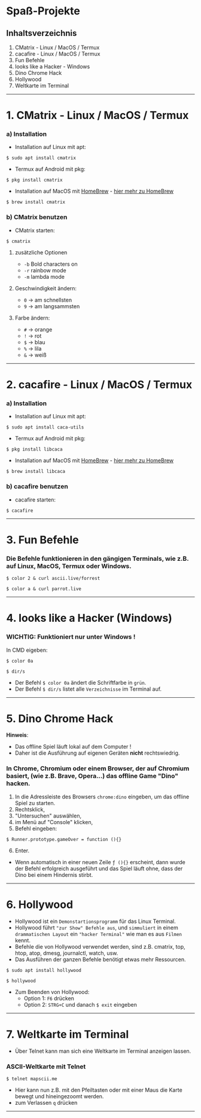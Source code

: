 # Spaß-Projekte


## Inhaltsverzeichnis
1. CMatrix - Linux / MacOS / Termux
2. cacafire - Linux / MacOS / Termux
3. Fun Befehle
4. looks like a Hacker - Windows
5. Dino Chrome Hack
6. Hollywood
7. Weltkarte im Terminal


--------------------------------------------------------------


# 1. CMatrix - Linux / MacOS / Termux

### a) Installation

- Installation auf Linux mit apt:
```
$ sudo apt install cmatrix
```

- Termux auf Android mit pkg:
```
$ pkg install cmatrix
```

- Installation auf MacOS mit [HomeBrew](https://brew.sh/) - [hier mehr zu HomeBrew](https://github.com/replay45/Windows-Apple-und-Android/tree/main/Apple)
```
$ brew install cmatrix
```


### b) CMatrix benutzen

- CMatrix starten:
```
$ cmatrix
```

1. zusätzliche Optionen
   - `-b` Bold characters on
   - `-r` rainbow mode
   - `-m` lambda mode


2. Geschwindigkeit ändern:
   - `0` -> am schnellsten
   - `9` -> am langsammsten


3. Farbe ändern:
   - `#` -> orange
   - `!` -> rot
   - `$` -> blau
   - `%` -> lila
   - `&` -> weiß


---------------------------------------------------------------------------


# 2. cacafire - Linux / MacOS / Termux

### a) Installation

- Installation auf Linux mit apt:
```
$ sudo apt install caca-utils
```

- Termux auf Android mit pkg:
```
$ pkg install libcaca
```

- Installation auf MacOS mit [HomeBrew](https://brew.sh/) - [hier mehr zu HomeBrew](https://github.com/replay45/Windows-Apple-und-Android/tree/main/Apple)
```
$ brew install libcaca
```



### b) cacafire benutzen

- cacafire starten:
```
$ cacafire
```


---------------------------------------------------------------------------


# 3. Fun Befehle

### Die Befehle funktionieren in den gängigen Terminals, wie z.B. auf Linux, MacOS, Termux oder Windows.

```
$ color 2 & curl ascii.live/forrest
```

```
$ color a & curl parrot.live
```

---------------------------------------------------------------------------


# 4. looks like a Hacker (Windows)


### WICHTIG: Funktioniert nur unter Windows !

In CMD eigeben:

```
$ color 0a
```
```
$ dir/s
```

- Der Befehl `$ color 0a` ändert die Schriftfarbe in `grün`.
- Der Befehl `$ dir/s` listet alle `Verzeichnisse` im Terminal auf.


---------------------------------------------------------------------------


# 5. Dino Chrome Hack

__Hinweis__:
  - Das offline Spiel läuft lokal auf dem Computer !
  - Daher ist die Ausführung auf eigenen Geräten __nicht__ rechtswiedrig.


### In Chrome, Chromium oder einem Browser, der auf Chromium basiert, (wie z.B. Brave, Opera...) das __offline Game__ "Dino" hacken.


1. In die Adressleiste des Browsers `chrome:dino` eingeben, um das offline Spiel zu starten.
2. Rechtsklick,
3. "Untersuchen" auswählen,
4. im Menü auf "Console" klicken,
5. Befehl eingeben:
```
$ Runner.prototype.gameOver = function (){}
```
6. Enter.


- Wenn automatisch in einer neuen Zeile `ƒ (){}` erscheint, dann wurde der Befehl erfolgreich ausgeführt und das Spiel läuft ohne, dass der Dino bei einem Hindernis stirbt.


---------------------------------------------------------------------------


# 6. Hollywood
- Hollywood ist ein `Demonstartionsprogramm` für das Linux Terminal.
- Hollywood führt `"zur Show" Befehle aus`, und `simmuliert` in einem `drammatischen Layout` ein `"hacker Terminal"` wie man es aus `Filmen` kennt.
- Befehle die von Hollywood verwendet werden, sind z.B. cmatrix, top, htop, atop, dmesg, journalctl, watch, usw.
- Das Ausführen der ganzen Befehle benötigt etwas mehr Ressourcen.

```
$ sudo apt install hollywood
```
```
$ hollywood
```

- Zum Beenden von Hollywood:
	- Option 1: `F6` drücken
	- Option 2: `STRG+C` und danach `$ exit` eingeben


---------------------------------------------------------------------------


# 7. Weltkarte im Terminal
- Über Telnet kann man sich eine Weltkarte im Terminal anzeigen lassen.

### ASCII-Weltkarte mit Telnet
```
$ telnet mapscii.me
```
- Hier kann nun z.B. mit den Pfeiltasten oder mit einer Maus die Karte bewegt und hineingezoomt werden.
- zum Verlassen `q` drücken



---------------------------------------------------------------------------
